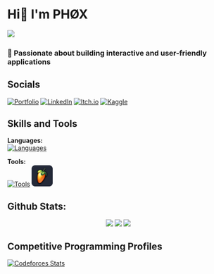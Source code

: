 # Hi👋 I'm PHØX

<img src="Assets/Hollow Knight.gif" width="220">

### 🎯 Passionate about building interactive and user-friendly applications

## Socials

[![Portfolio](https://img.shields.io/badge/Portfolio-000000?style=for-the-badge&logo=About.me&logoColor=white)](https://phox-9.github.io/Resume/)
[![LinkedIn](https://img.shields.io/badge/LinkedIn-0A66C2?style=for-the-badge&logo=linkedin&logoColor=white)](https://www.linkedin.com/in/ibrahim-raza-beg-0701a3315/)
[![Itch.io](https://img.shields.io/badge/Itch.io-FA5C5C?style=for-the-badge&logo=itchdotio&logoColor=white)](https://phox9.itch.io/)
[![Kaggle](https://img.shields.io/badge/Kaggle-20BEFF?style=for-the-badge&logo=kaggle&logoColor=white)](https://www.kaggle.com/ibrahimrazabeg)

## Skills and Tools

**Languages:**  
[![Languages](https://skillicons.dev/icons?i=java,cpp,c,cs,python,js,html,css)]()

**Tools:**  
[![Tools](https://skillicons.dev/icons?i=figma,unity)]() <img src="Assets/FL Studio.png" width="48" height="48" alt="FL Studio" />

## Github Stats:

<p align="center">
  <img src="https://github-readme-stats.vercel.app/api?username=PHOX-9&show_icons=true&theme=radical" height="160" />
  <img src="https://github-readme-streak-stats.herokuapp.com/?user=PHOX-9&theme=radical" height="160" />
  <img src="https://github-readme-stats.vercel.app/api/top-langs/?username=PHOX-9&layout=compact&theme=radical" height="160" />
</p>

## Competitive Programming Profiles

<p>
      <a href="https://codeforces.com/profile/PHOX_">
        <img src="https://codeforces-readme-stats.vercel.app/api/card?username=PHOX_" alt="Codeforces Stats" />
      </a>
      </p>
 
<!--
**PHOX-9/PHOX-9** is a ✨ _special_ ✨ repository because its `README.md` (this file) appears on your GitHub profile.

Here are some ideas to get you started:

- 🔭 I’m currently working on ...
- 🌱 I’m currently learning ...
- 👯 I’m looking to collaborate on ...
- 🤔 I’m looking for help with ...
- 💬 Ask me about ...
- 📫 How to reach me: ...
- 😄 Pronouns: ...
- ⚡ Fun fact: ...
  -->
